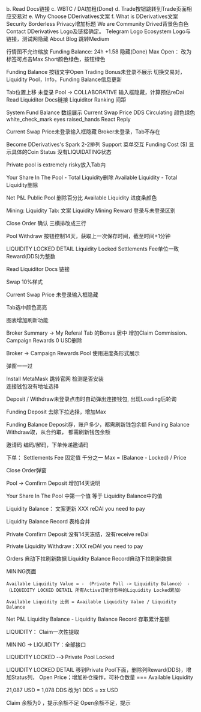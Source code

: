 b. Read Docs链接
c. WBTC / DAI加粗(Done)
d. Trade按钮跳转到Trade页面相应交易对
e. Why Choose DDerivatives文案
f. What is DDerivatives文案
Security Borderless Privacy增加标题
We are Community Drived背景色白色
Contact DDerivatives Logo及链接确定。 Telegram Logo
Ecosystem Logo与链接，测试网隐藏
About Blog 跳转Medium

行情图不允许缩放
Funding Balance: 24h +1.58 隐藏(Done)
Max Open： 改为标签可点击Max
Short颜色绿色，按钮绿色

Funding Balance 按钮文字Open
Trading Bonus未登录不展示
切换交易对，Liquidity Pool，Info，Funding Balance信息更新

Tab位置上移
未登录 Pool -> COLLABORATIVE  输入框隐藏，计算预估reDai
Read Liquiditor Docs链接
Liquiditor Ranking 间距

System Fund Balance 数组展示
Current Swap Price DDS Circulating 颜色绿色
white_check_mark
eyes
raised_hands
React
Reply

Current Swap Price未登录输入框隐藏
Broker未登录，Tab不存在

Become DDerivatives's Spark 2-2排列
Support 菜单交互
Funding Cost ($) 显示具体的Coin
Status 没有LIQUIDATING状态

Private pool is extremely risky放入Tab内

Your Share In The Pool - Total Liquidity删除
Available Liquidity - Total Liquidity删除

Net P&L Public Pool 删除百分比
Available Liquidity 进度条颜色

Mining: Liquidity Tab:
    文案 Liquidity Mining Reward 登录与未登录区别

Close Order 确认
三横排改成三行

Pool Withdraw 按钮控制14天，获取上一次保存时间，截至时间+1分钟

LIQUIDITY LOCKED DETAIL
    Liquidity Locked Settlements Fee单位一致
    Reward(DDS)为整数


Read Liquiditor Docs 链接

Swap 10%样式

Current Swap Price 未登录输入框隐藏

Tab选中颜色高亮

图表增加刷新功能

Broker Summary -> 
    My Referal Tab 的Bonus 居中
    增加Claim
    Commission、Campaign Rewards 0 USD删除

Broker -> Campaign Rewards Pool 使用进度条形式展示

弹窗一一过

Install MetaMask 跳转官网
检测是否安装  
连接钱包没有地址选择

Deposit / Withdraw未登录点击时自动弹出连接钱包, 出现Loading后轮询

Funding Deposit 去除下拉选择，增加Max


Funding Balance Deposit存，账户多少，都需刷新钱包余额
Funding Balance Withdraw取，从合约取， 都需刷新钱包余额


邀请码 编码/解码，下单传递邀请码

下单：
    Settlements Fee 固定值 千分之一
    Max = (Balance - Locked) / Price

Close Order弹窗

Pool -> Comfirm Deposit 增加14天说明

Your Share In The Pool 中第一个值 等于 Liquidity Balance中的值

Liquidity Balance： 文案更新
XXX reDAI you need to pay

Liquidity Balance Record 表格合并

Private  Comfirm Deposit 没有14天冻结，没有receive reDai

Private Liquidity Withdraw : XXX reDAI you need to pay

Orders 自动下拉刷新数据
Liquidity Balance Record自动下拉刷新数据

MINING页面 

    Available Liquidity Value = - （Private Poll -> Liquidity Balance） -（LIQUIDITY LOCKED DETAIL 所有Active订单分币种的Liquidity Locked累加）

    Available Liquidity 比例 = Available Liquidity Value / Liquidity Balance


Net P&L
    Liquidity Balance - Liquidity Balance Record 存取累计差额

LIQUIDITY：
    Claim一次性提取

MINING -> LIQUIDITY：全部接口

LIQUIDITY LOCKED --》 Private Pool Locked


LIQUIDITY LOCKED DETAIL 移到Private Pool下面，删除列Reward(DDS)，增加Status列， Open Price；增加补仓操作，可补仓数量 ===  Available Liquidity

21,087 USD = 1,078 DDS 改为1 DDS = xx USD

Claim 余额为0 ，提示余额不足
Open余额不足，提示